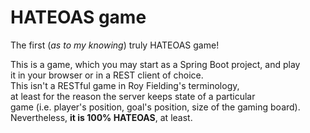 # HATEOAS game

The first (_as to my knowing_) truly HATEOAS game!

This is a game, which you may start as a Spring Boot project, and play  
it in your browser or in a REST client of choice.  
This isn't a RESTful game in Roy Fielding's terminology,  
at least for the reason the server keeps state of a particular  
game (i.e. player's position, goal's position, size of the gaming board).  
Nevertheless, **it is 100% HATEOAS**, at least.
